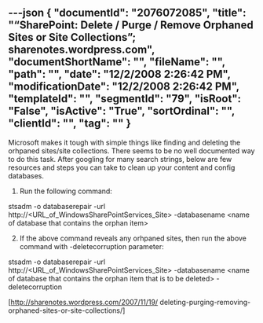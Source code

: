---json
{
  "documentId": "2076072085",
  "title": "“SharePoint: Delete / Purge / Remove Orphaned Sites or Site Collections”; sharenotes.wordpress.com",
  "documentShortName": "",
  "fileName": "",
  "path": "",
  "date": "12/2/2008 2:26:42 PM",
  "modificationDate": "12/2/2008 2:26:42 PM",
  "templateId": "",
  "segmentId": "79",
  "isRoot": "False",
  "isActive": "True",
  "sortOrdinal": "",
  "clientId": "",
  "tag": ""
}
---

Microsoft makes it tough with simple things like finding and deleting the orhpaned sites/site collections. There seems to be no well documented way to do this task. After googling for many search strings, below are few resources and steps you can take to clean up your content and config databases.

1. Run the following command:

stsadm -o databaserepair -url http://&lt;URL_of_WindowsSharePointServices_Site&gt; -databasename &lt;name of database that contains the orphan item&gt;

2. If the above command reveals any orhpaned sites, then run the above command with -deletecorruption parameter:

stsadm -o databaserepair -url http://&lt;URL_of_WindowsSharePointServices_Site&gt; -databasename &lt;name of database that contains the orphan item that is to be deleted&gt; -deletecorruption

[http://sharenotes.wordpress.com/2007/11/19/
    deleting-purging-removing-orphaned-sites-or-site-collections/]
